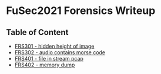 # FuSec2021 Forensics Writeup

## Table of Content

- [FRS301 - hidden height of image](FRS301/README.md)
- [FRS302 - audio contains morse code](FRS302/README.md)
- [FRS401 - file in stream pcap](FRS401/README.md)
- [FRS402 - memory dump](FRS401/README.md)